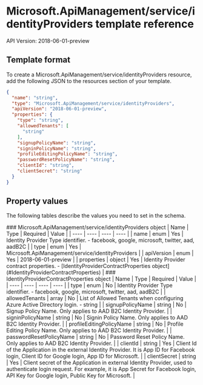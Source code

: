 # Microsoft.ApiManagement/service/identityProviders template reference
API Version: 2018-06-01-preview
## Template format

To create a Microsoft.ApiManagement/service/identityProviders resource, add the following JSON to the resources section of your template.

```json
{
  "name": "string",
  "type": "Microsoft.ApiManagement/service/identityProviders",
  "apiVersion": "2018-06-01-preview",
  "properties": {
    "type": "string",
    "allowedTenants": [
      "string"
    ],
    "signupPolicyName": "string",
    "signinPolicyName": "string",
    "profileEditingPolicyName": "string",
    "passwordResetPolicyName": "string",
    "clientId": "string",
    "clientSecret": "string"
  }
}
```
## Property values

The following tables describe the values you need to set in the schema.

<a id="Microsoft.ApiManagement/service/identityProviders" />
### Microsoft.ApiManagement/service/identityProviders object
|  Name | Type | Required | Value |
|  ---- | ---- | ---- | ---- |
|  name | enum | Yes | Identity Provider Type identifier. - facebook, google, microsoft, twitter, aad, aadB2C |
|  type | enum | Yes | Microsoft.ApiManagement/service/identityProviders |
|  apiVersion | enum | Yes | 2018-06-01-preview |
|  properties | object | Yes | Identity Provider contract properties. - [IdentityProviderContractProperties object](#IdentityProviderContractProperties) |


<a id="IdentityProviderContractProperties" />
### IdentityProviderContractProperties object
|  Name | Type | Required | Value |
|  ---- | ---- | ---- | ---- |
|  type | enum | No | Identity Provider Type identifier. - facebook, google, microsoft, twitter, aad, aadB2C |
|  allowedTenants | array | No | List of Allowed Tenants when configuring Azure Active Directory login. - string |
|  signupPolicyName | string | No | Signup Policy Name. Only applies to AAD B2C Identity Provider. |
|  signinPolicyName | string | No | Signin Policy Name. Only applies to AAD B2C Identity Provider. |
|  profileEditingPolicyName | string | No | Profile Editing Policy Name. Only applies to AAD B2C Identity Provider. |
|  passwordResetPolicyName | string | No | Password Reset Policy Name. Only applies to AAD B2C Identity Provider. |
|  clientId | string | Yes | Client Id of the Application in the external Identity Provider. It is App ID for Facebook login, Client ID for Google login, App ID for Microsoft. |
|  clientSecret | string | Yes | Client secret of the Application in external Identity Provider, used to authenticate login request. For example, it is App Secret for Facebook login, API Key for Google login, Public Key for Microsoft. |

